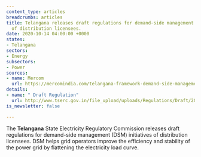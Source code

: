 ```yaml
---
content_type: articles
breadcrumbs: articles
title: Telangana releases draft regulations for demand-side management (DSM) initiatives
  of distribution licensees.
date: 2020-10-14 04:00:00 +0000
states:
- Telangana
sectors:
- Energy
subsectors:
- Power
sources:
- name: Mercom
  url: https://mercomindia.com/telangana-framework-demand-side-management/
details:
- name: " Draft Regulation"
  url: http://www.tserc.gov.in/file_upload/uploads/Regulations/Draft/2020/Draft%20TSERC%20(DSM)%20Regulations%202020.pdf
is_newsletter: false

---
```

The **Telangana** State Electricity Regulatory Commission releases draft regulations for demand-side management (DSM) initiatives of distribution licensees. DSM helps grid operators improve the efficiency and stability of the power grid by flattening the electricity load curve.
